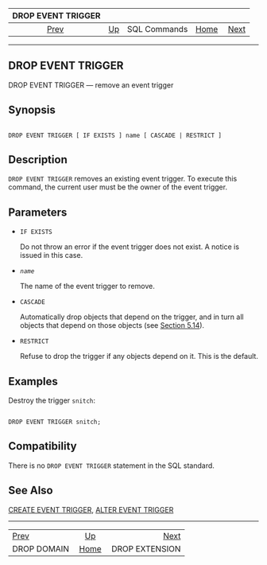<!--?xml version="1.0" encoding="UTF-8" standalone="no"?-->

|             DROP EVENT TRIGGER             |                                        |              |                                                       |                                                  |
| :----------------------------------------: | :------------------------------------- | :----------: | ----------------------------------------------------: | -----------------------------------------------: |
| [Prev](sql-dropdomain.html "DROP DOMAIN")  | [Up](sql-commands.html "SQL Commands") | SQL Commands | [Home](index.html "PostgreSQL 17devel Documentation") |  [Next](sql-dropextension.html "DROP EXTENSION") |

***

## DROP EVENT TRIGGER

DROP EVENT TRIGGER — remove an event trigger

## Synopsis

```

DROP EVENT TRIGGER [ IF EXISTS ] name [ CASCADE | RESTRICT ]
```

## Description

`DROP EVENT TRIGGER` removes an existing event trigger. To execute this command, the current user must be the owner of the event trigger.

## Parameters

* `IF EXISTS`

    Do not throw an error if the event trigger does not exist. A notice is issued in this case.

* *`name`*

    The name of the event trigger to remove.

* `CASCADE`

    Automatically drop objects that depend on the trigger, and in turn all objects that depend on those objects (see [Section 5.14](ddl-depend.html "5.14. Dependency Tracking")).

* `RESTRICT`

    Refuse to drop the trigger if any objects depend on it. This is the default.

## Examples

Destroy the trigger `snitch`:

```

DROP EVENT TRIGGER snitch;
```

## Compatibility

There is no `DROP EVENT TRIGGER` statement in the SQL standard.

## See Also

[CREATE EVENT TRIGGER](sql-createeventtrigger.html "CREATE EVENT TRIGGER"), [ALTER EVENT TRIGGER](sql-altereventtrigger.html "ALTER EVENT TRIGGER")

***

|                                            |                                                       |                                                  |
| :----------------------------------------- | :---------------------------------------------------: | -----------------------------------------------: |
| [Prev](sql-dropdomain.html "DROP DOMAIN")  |         [Up](sql-commands.html "SQL Commands")        |  [Next](sql-dropextension.html "DROP EXTENSION") |
| DROP DOMAIN                                | [Home](index.html "PostgreSQL 17devel Documentation") |                                   DROP EXTENSION |
